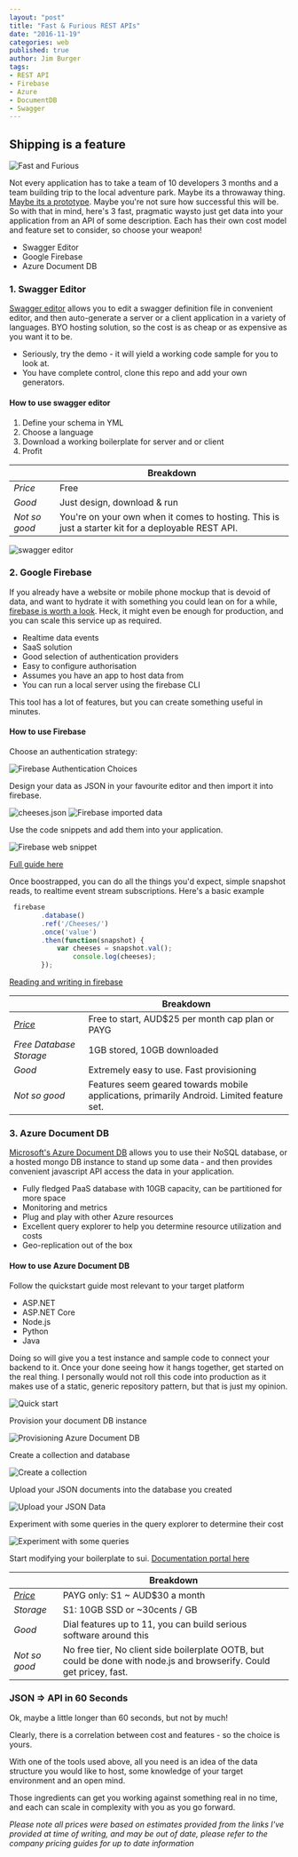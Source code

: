 ```yaml
---
layout: "post"
title: "Fast & Furious REST APIs"
date: "2016-11-19"
categories: web
published: true
author: Jim Burger
tags:
- REST API
- Firebase
- Azure
- DocumentDB
- Swagger
---
```


## Shipping is a feature

![Fast and Furious](/assets/nissan-sx.jpg)

Not every application has to take a team of 10 developers 3 months and a team building trip to the local adventure park. Maybe its a throwaway thing. [Maybe its a prototype](/_posts/2009-10-01-throw-away-your-code.html). Maybe you're not sure how successful this will be. So with that in mind, here's 3 fast, pragmatic waysto just get data into your application from an API of some description. Each has their own cost model and feature set to consider, so choose your weapon!

- Swagger Editor
- Google Firebase
- Azure Document DB

### 1. Swagger Editor

[Swagger editor](http://swagger.io/swagger-editor/) allows you to edit a swagger definition file in convenient editor, and then auto-generate a server or a client application in a variety of languages. BYO hosting solution, so the cost is as cheap or as expensive as you want it to be.

- Seriously, try the demo - it will yield a working code sample for you to look at.
- You have complete control, clone this repo and add your own generators.

#### How to use swagger editor

1. Define your schema in YML 
2. Choose a language 
3. Download a working boilerplate for server and or client
4. Profit

||Breakdown|
|---|---|
|*Price*|Free|
|*Good*|Just design, download & run|
|*Not so good*|You're on your own when it comes to hosting. This is just a starter kit for a deployable REST API.|

![swagger editor](/assets/swagger-editor.png)

### 2. Google Firebase

If you already have a website or mobile phone mockup that is devoid of data, and want to hydrate it with something you could lean on for a while, [firebase is worth a look](https://firebase.google.com). Heck, it might even be enough for production, and you can scale this service up as required. 

- Realtime data events
- SaaS solution
- Good selection of authentication providers
- Easy to configure authorisation
- Assumes you have an app to host data from
- You can run a local server using the firebase CLI

This tool has a lot of features, but you can create something useful in minutes.

#### How to use Firebase

Choose an authentication strategy:

![Firebase Authentication Choices](/assets/fb-auth-choices.png)

Design your data as JSON in your favourite editor and then import it into firebase.

![cheeses.json](/assets/cheeses-json.png)
![Firebase imported data](/assets/fb-data.png)

Use the code snippets and add them into your application.

![Firebase web snippet](/assets/fb-add-web.png)

[Full guide here](https://firebase.google.com/docs/web/setup)

Once boostrapped, you can do all the things you'd expect, simple snapshot reads, to realtime event stream subscriptions. Here's a basic example

```javascript
 firebase
  		.database()
  		.ref('/Cheeses/')
  		.once('value')
  		.then(function(snapshot) {
 			var cheeses = snapshot.val();
				console.log(cheeses);
		});
```
[Reading and writing in firebase](https://firebase.google.com/docs/database/web/read-and-write)

||Breakdown|
|---|---|
|*[Price](https://firebase.google.com/pricing/)*|Free to start, AUD$25 per month cap plan or PAYG|
|*Free Database Storage*|1GB stored, 10GB downloaded|
|*Good*|Extremely easy to use. Fast provisioning|
|*Not so good*|Features seem geared towards mobile applications, primarily Android. Limited feature set.|

### 3. Azure Document DB

[Microsoft's Azure Document DB](https://azure.microsoft.com/en-us/services/documentdb/) allows you to use their NoSQL database, or a hosted mongo DB instance to stand up some data - and then provides convenient javascript API access the data in your application. 

- Fully fledged PaaS database with 10GB capacity, can be partitioned for more space
- Monitoring and metrics
- Plug and play with other Azure resources
- Excellent query explorer to help you determine resource utilization and costs
- Geo-replication out of the box

#### How to use Azure Document DB

Follow the quickstart guide most relevant to your target platform
    
- ASP.NET
- ASP.NET Core
- Node.js
- Python
- Java

Doing so will give you a test instance and sample code to connect your backend to it.
Once your done seeing how it hangs together, get started on the real thing. I personally would not roll this code into production as it makes use of a static, generic repository pattern, but that is just my opinion. 

![Quick start](/assets/adb-quick-start.png)

Provision your document DB instance

![Provisioning Azure Document DB](/assets/adb-create.png)

Create a collection and database

![Create a collection](/assets/adb-add-collection.png)

Upload your JSON documents into the database you created

![Upload your JSON Data](/assets/adb-cheese-doc-upload.png)

Experiment with some queries in the query explorer to determine their cost

![Experiment with some queries](/assets/adb-query-explorer.png)

Start modifying your boilerplate to sui. [Documentation portal here](https://docs.microsoft.com/en-us/azure/documentdb/)

||Breakdown|
|---|---|
|*[Price](https://azure.microsoft.com/en-us/pricing/calculator/)*|PAYG only: S1 ~ AUD$30 a month|
|*Storage*|S1: 10GB SSD or ~30cents / GB |
|*Good*|Dial features up to 11, you can build serious software around this|
|*Not so good*| No free tier, No client side boilerplate OOTB, but could be done with node.js and browserify. Could get pricey, fast.|

### JSON => API in 60 Seconds

Ok, maybe a little longer than 60 seconds, but not by much!

Clearly, there is a correlation between cost and features - so the choice is yours.

With one of the tools used above, all you need is an idea of the data structure you would like to host, some knowledge of your target environment and an open mind.

Those ingredients can get you working against something real in no time, and each can scale in complexity with you as you go forward.

*Please note all prices were based on estimates provided from the links I've provided at time of writing, and may be out of date, please refer to the company pricing guides for up to date information*










